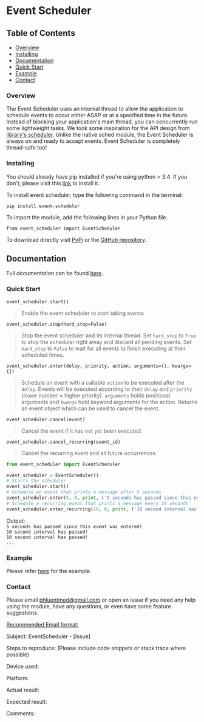 # Event Scheduler
## Table of Contents
- [Overview](#overview)
- [Installing](#installing)
- [Documentation](#documentation)
- [Quick Start](#quick-start)
- [Example](#example)
- [Contact](#contact)

### Overview
The Event Scheduler uses an internal thread to allow the application to 
schedule events to occur either ASAP or at a specified time in the future.
Instead of blocking your application's main thread, you can concurrently run
some lightweight tasks. We took some inspiration for the API design from 
[library's scheduler](https://docs.python.org/3/library/sched.html). Unlike the
native sched module, the Event Scheduler is always on and ready to accept
events. Event Scheduler is completely thread-safe too!


### Installing
You should already have pip installed if you're using python > 3.4. If you
don't, please visit this [link](https://pip.pypa.io/en/stable/installing/) to 
install it.

To install event scheduler, type the following command in the terminal:

`pip install event-scheduler`

To import the module, add the following lines in your Python file.

`from event_scheduler import EventScheduler`

To download directly visit [PyPi](https://pypi.org/project/event-scheduler/) or
the [GitHub repository](https://github.com/phluentmed/PythonEventScheduler).

## Documentation
Full documentation can be found [here](https://event-scheduler.readthedocs.io).
### Quick Start
`event_scheduler.start()`
> Enable the event scheduler to start taking events

`event_scheduler.stop(hard_stop=False)`
>Stop the event scheduler and its internal thread. Set `hard_stop` to `True`
>to stop the scheduler right away and discard all pending events. Set 
>`hard_stop` to `False` to wait for all events to finish executing at their
>scheduled times.

`event_scheduler.enter(delay, priority, action, arguments=(), kwargs={})`

>Schedule an event with a callable `action` to be executed after the `delay`.
>Events will be executed according to their `delay` and `priority` (lower 
>number = higher priority). `arguments` holds positional arguments and 
>`kwargs` hold keyword arguments for the action. Returns an event object which
>can be used to cancel the event.

`event_scheduler.cancel(event)`
>Cancel the event if it has not yet been executed.

`event_scheduler.cancel_recurring(event_id)`
>Cancel the recurring event and all future occurrences. 

```python
from event_scheduler import EventScheduler

event_scheduler = EventScheduler()
# Starts the scheduler
event_scheduler.start()
# Schedule an event that prints a message after 5 seconds
event_scheduler.enter(5, 0, print, ('5 seconds has passed since this event was entered!',))
# Schedule a recurring event that prints a message every 10 seconds
event_scheduler.enter_recurring(10, 0, print, ('10 second interval has passed!',))
```
Output:
\
`5 seconds has passed since this event was entered!`
\
`10 second interval has passed!`
\
`10 second interval has passed!`
\
`...`
 
### Example
Please refer
[here](https://pypi.org/project/event-scheduler/example/transactions.py)
for the example. 

### Contact
Please email phluentmed@gmail.com or open an issue if you need any help using
the module, have any questions, or even have some feature suggestions.

<ins>Recommended Email format: </ins>

Subject: EventScheduler - [Issue]

Steps to reproduce: (Please include code snippets or stack trace where possible)

Device used:

Platform:

Actual result:

Expected result:

Comments: